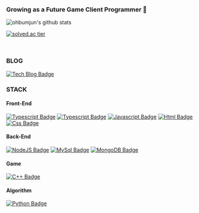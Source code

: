 ### Growing as a Future Game Client Programmer 👋

<!--
**ohbumjun/ohbumjun** is a ✨ _special_ ✨ repository because its `README.md` (this file) appears on your GitHub profile.

Here are some ideas to get you started:

- 🔭 I’m currently working on ...
- 🌱 I’m currently learning ...
- 👯 I’m looking to collaborate on ...
- 🤔 I’m looking for help with ...
- 💬 Ask me about ...
- 📫 How to reach me: ...
- 😄 Pronouns: ...
- ⚡ Fun fact: ...
-->

![ohbumjun's github stats](https://github-readme-stats.vercel.app/api?username=ohbumjun&show_icons=true)

[![solved.ac tier](http://mazassumnida.wtf/api/generate_badge?boj=dhsys112)](https://solved.ac/dhsys112)

<br/>

### BLOG
 [![Tech Blog Badge](http://img.shields.io/badge/-Tech%20blog-black?style=flat-square&logo=github&link=https://velog.io/@dhsys112)](https://velog.io/@dhsys112)

### STACK
#### Front-End
[![Typescript Badge](https://img.shields.io/badge/React-blue?style=flat-square&logo=react)](https://velog.io/@dhsys112)
[![Typescript Badge](https://img.shields.io/badge/Typescript-lightblue?style=flat-square&logo=typescript)](https://velog.io/@dhsys112)
[![Javascript Badge](https://img.shields.io/badge/Javascript-yellow?style=flat-square&logo=javascript)](https://velog.io/@dhsys112)
[![Html Badge](https://img.shields.io/badge/Html5-orange?style=flat-square&logo=Html5)](https://velog.io/@dhsys112)
[![Css Badge](https://img.shields.io/badge/Css-blue?style=flat-square&logo=Css3)](https://velog.io/@dhsys112)
<br/>
#### Back-End
[![NodeJS Badge](https://img.shields.io/badge/NodeJS-green?style=flat-square&logo=node.js)](https://velog.io/@dhsys112)
[![MySql Badge](https://img.shields.io/badge/MySql-lightgreen?style=flat-square&logo=MySQL)](https://velog.io/@dhsys112)
[![MongoDB Badge](https://img.shields.io/badge/MongoDB-darkgreen?style=flat-square&logo=MongoDB)](https://velog.io/@dhsys112)

#### Game
[![C++ Badge](https://img.shields.io/badge/C++-purple?style=flat-square&logo=C++&link=https://velog.io/@dhsys112)](https://velog.io/@dhsys112)

#### Algorithm
[![Python Badge](https://img.shields.io/badge/Python-blue?style=flat-square&logo=Python&link=https://velog.io/@dhsys112)](https://velog.io/@dhsys112)


